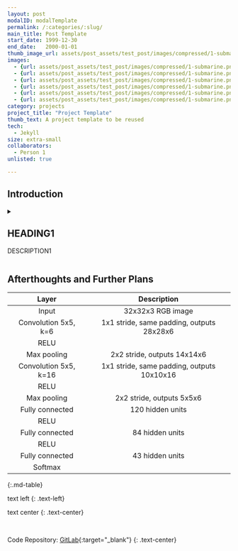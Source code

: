 ```yaml
---
layout: post
modalID: modalTemplate
permalink: /:categories/:slug/
main_title: Post Template
start_date: 1999-12-30
end_date:   2000-01-01
thumb_image_url: assets/post_assets/test_post/images/compressed/1-submarine.png
images:
  - {url: assets/post_assets/test_post/images/compressed/1-submarine.png, caption: "", id: test-image-1}
  - {url: assets/post_assets/test_post/images/compressed/1-submarine.png, caption: "", id: test-image-2}
  - {url: assets/post_assets/test_post/images/compressed/1-submarine.png, caption: "", id: test-image-3}
  - {url: assets/post_assets/test_post/images/compressed/1-submarine.png, caption: "", id: test-image-4}
  - {url: assets/post_assets/test_post/images/compressed/1-submarine.png, caption: "", id: test-image-5}
  - {url: assets/post_assets/test_post/images/compressed/1-submarine.png, caption: "", id: test-image-6}
category: projects
project_title: "Project Template"
thumb_text: A project template to be reused
tech:
  - Jekyll
size: extra-small
collaborators:
  - Person 1
unlisted: true

---
```


<div class="post-content-markdown">

## Introduction

<details><summary><h2>HEADING1</h2>
  <p>DESCRIPTION1</p>
</summary>

### Goals
### Implementation
### Obstacles
### Results

</details>

## Afterthoughts and Further Plans

| Layer         		|     Description	        					|
|:---------------------:|:---------------------------------------------:|
| Input         		| 32x32x3 RGB image   							|
| Convolution 5x5, k=6  | 1x1 stride, same padding, outputs 28x28x6 	|
| RELU					|												|
| Max pooling	      	| 2x2 stride, outputs 14x14x6 				    |
| Convolution 5x5, k=16 | 1x1 stride, same padding, outputs 10x10x16 	|
| RELU					|												|
| Max pooling	      	| 2x2 stride, outputs 5x5x6 				    |
| Fully connected       | 120 hidden units								|
| RELU					|												|
| Fully connected       | 84 hidden units								|
| RELU					|												|
| Fully connected       | 43 hidden units								|
| Softmax				|             									|
{:.md-table}

text left
{: .text-left}

text center
{: .text-center}

<br>

Code Repository: [GitLab](https://gitlab.com/LinasKo){:target="_blank"}
{: .text-center}

</div>
